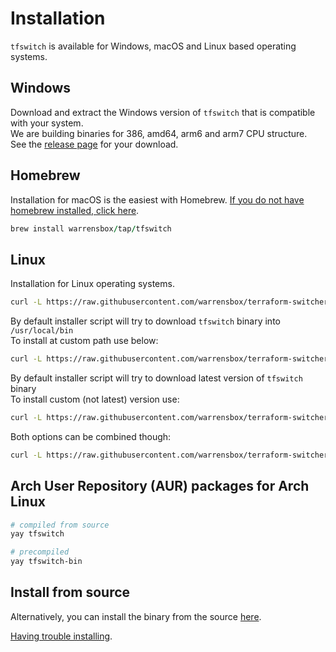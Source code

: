 # Installation
`tfswitch` is available for Windows, macOS and Linux based operating systems.

## Windows
Download and extract the Windows version of `tfswitch` that is compatible with your system.  
We are building binaries for 386, amd64, arm6 and arm7 CPU structure.  
See the [release page](https://github.com/warrensbox/terraform-switcher/releases/latest) for your download.

## Homebrew
Installation for macOS is the easiest with Homebrew. <a href="https://brew.sh/" target="_blank">If you do not have homebrew installed, click here</a>.

```ruby
brew install warrensbox/tap/tfswitch
```

## Linux
Installation for Linux operating systems.

```sh
curl -L https://raw.githubusercontent.com/warrensbox/terraform-switcher/release/install.sh | bash
```

By default installer script will try to download `tfswitch` binary into `/usr/local/bin`  
To install at custom path use below:
```sh
curl -L https://raw.githubusercontent.com/warrensbox/terraform-switcher/release/install.sh | bash -s -- -b $HOME/.local/bin
```

By default installer script will try to download latest version of `tfswitch` binary  
To install custom (not latest) version use:
```sh
curl -L https://raw.githubusercontent.com/warrensbox/terraform-switcher/release/install.sh | bash -s -- 1.1.1
```

Both options can be combined though:
```sh
curl -L https://raw.githubusercontent.com/warrensbox/terraform-switcher/release/install.sh | bash -s -- -b $HOME/.local/bin 1.1.1
```

## Arch User Repository (AUR) packages for Arch Linux

```sh
# compiled from source
yay tfswitch

# precompiled
yay tfswitch-bin
```

## Install from source

Alternatively, you can install the binary from the source <a href="https://github.com/warrensbox/terraform-switcher/releases" target="_blank">here</a>.

[Having trouble installing](https://tfswitch.warrensbox.com/Troubleshoot/).


